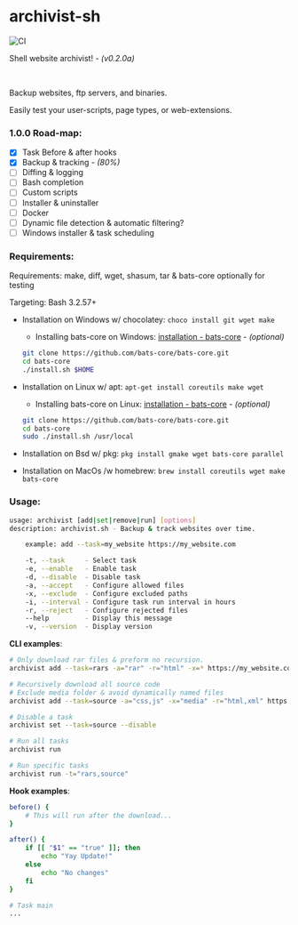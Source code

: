 # archivist-sh

![CI](https://github.com/ashnel3/archivist-sh/actions/workflows/main.yml/badge.svg)

Shell website archivist! *- (v0.2.0a)*

<br />

Backup websites, ftp servers, and binaries. 

Easily test your user-scripts, page types, or web-extensions.

### 1.0.0 Road-map:
- [x] Task Before & after hooks
- [x] Backup & tracking *- (80%)*
- [ ] Diffing & logging
- [ ] Bash completion
- [ ] Custom scripts
- [ ] Installer & uninstaller
- [ ] Docker
- [ ] Dynamic file detection & automatic filtering?
- [ ] Windows installer & task scheduling

### Requirements:
Requirements: make, diff, wget, shasum, tar & bats-core optionally for testing

Targeting: Bash 3.2.57+

- Installation on Windows w/ chocolatey: `choco install git wget make`

  - Installing bats-core on Windows: <a href="https://bats-core.readthedocs.io/en/stable/installation.html#installing-bats-from-source-onto-windows-git-bash" rel="noopener" target="_blank">installation - bats-core</a> - *(optional)*

  ```bash
  git clone https://github.com/bats-core/bats-core.git
  cd bats-core
  ./install.sh $HOME
  ```

- Installation on Linux w/ apt: `apt-get install coreutils make wget`

  - Installing bats-core on Linux: <a href="https://bats-core.readthedocs.io/en/stable/installation.html#installing-bats-from-source" rel="noopener" target="_blank">installation - bats-core</a> - *(optional)*

  ```bash
  git clone https://github.com/bats-core/bats-core.git
  cd bats-core
  sudo ./install.sh /usr/local
  ```

- Installation on Bsd w/ pkg: `pkg install gmake wget bats-core parallel`

- Installation on MacOs /w homebrew: `brew install coreutils wget make bats-core`

### Usage:
```bash
usage: archivist [add|set|remove|run] [options]
description: archivist.sh - Backup & track websites over time.

    example: add --task=my_website https://my_website.com

    -t, --task     - Select task
    -e, --enable   - Enable task
    -d, --disable  - Disable task
    -a, --accept   - Configure allowed files
    -x, --exclude  - Configure excluded paths
    -i, --interval - Configure task run interval in hours
    -r, --reject   - Configure rejected files
    --help         - Display this message
    -v, --version  - Display version
```

**CLI examples**:
```bash
# Only download rar files & preform no recursion.
archivist add --task=rars -a="rar" -r="html" -x=* https://my_website.com 

# Recursively download all source code 
# Exclude media folder & avoid dynamically named files
archivist add --task=source -a="css,js" -x="media" -r="html,xml" https://my_website.com 

# Disable a task
archivist set --task=source --disable

# Run all tasks
archivist run

# Run specific tasks
archivist run -t="rars,source"
```

**Hook examples**:
```bash
before() {
    # This will run after the download...
}

after() {
    if [[ "$1" == "true" ]]; then
        echo "Yay Update!"
    else
        echo "No changes"
    fi
}

# Task main
...
```
